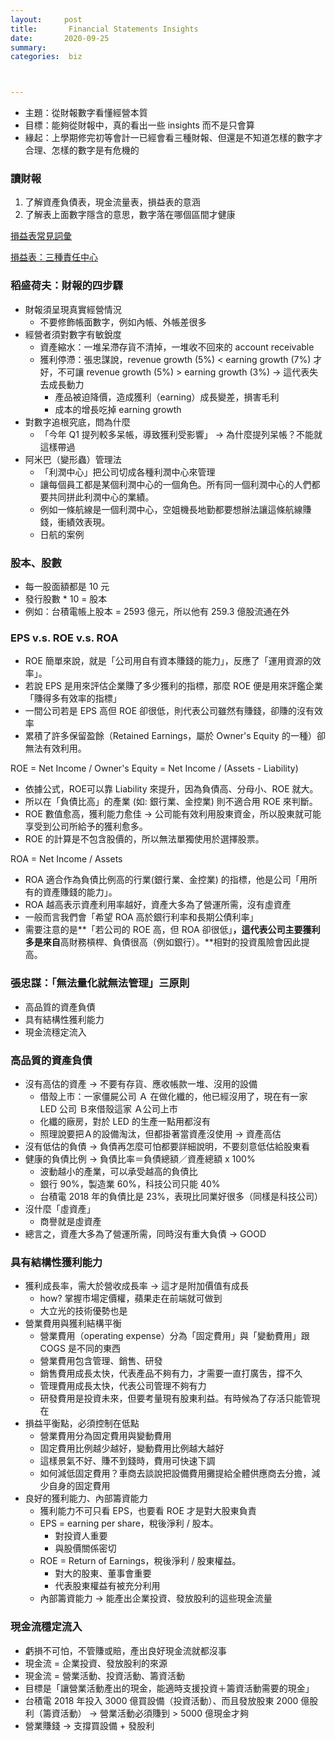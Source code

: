 ```yaml
---
layout:     post
title:       Financial Statements Insights 
date:       2020-09-25
summary:    
categories:  biz



---
```


* 主題：從財報數字看懂經營本質
* 目標：能夠從財報中，真的看出一些 insights 而不是只會算
* 緣起：上學期修完初等會計一已經會看三種財報、但還是不知道怎樣的數字才合理、怎樣的數字是有危機的

### 讀財報

1. 了解資產負債表，現金流量表，損益表的意涵
2. 了解表上面數字隱含的意思，數字落在哪個區間才健康

[損益表常見詞彙](https://www.notion.so/879c1ae6755140c08ea7523f959f7f86)

[損益表：三種責任中心](https://www.notion.so/e333e54c79e74fddb6d96c08d36190ad)

### 稻盛荷夫：財報的四步驟

- 財報須呈現真實經營情況
    - 不要修飾帳面數字，例如內帳、外帳差很多
- 經營者須對數字有敏銳度
    - 資產縮水：一堆呆滯存貨不清掉，一堆收不回來的 account receivable
    - 獲利停滯：張忠謀說，revenue growth (5%) < earning growth (7%) 才好，不可讓 revenue growth (5%) > earning growth (3%) → 這代表失去成長動力
        - 產品被迫降價，造成獲利（earning）成長變差，損害毛利
        - 成本的增長吃掉 earning growth
- 對數字追根究底，問為什麼
    - 「今年 Q1 提列較多呆帳，導致獲利受影響」 → 為什麼提列呆帳？不能就這樣帶過
- 阿米巴（變形蟲）管理法
    - 「利潤中心」把公司切成各種利潤中心來管理
    - 讓每個員工都是某個利潤中心的一個角色。所有同一個利潤中心的人們都要共同拼此利潤中心的業績。
    - 例如一條航線是一個利潤中心，空姐機長地勤都要想辦法讓這條航線賺錢，衝績效表現。
    - 日航的案例

### 股本、股數

- 每一股面額都是 10 元
- 發行股數 * 10 = 股本
- 例如：台積電帳上股本 = 2593 億元，所以他有 259.3 億股流通在外

### EPS v.s. ROE v.s. ROA

- ROE 簡單來說，就是「公司用自有資本賺錢的能力」，反應了「運用資源的效率」。
- 若說 EPS 是用來評估企業賺了多少獲利的指標，那麼 ROE 便是用來評鑑企業「賺得多有效率的指標」
- 一間公司若是 EPS 高但 ROE 卻很低，則代表公司雖然有賺錢，卻賺的沒有效率
- 累積了許多保留盈餘（Retained Earnings，屬於 Owner's Equity 的一種）卻無法有效利用。

ROE = Net Income / Owner's Equity = Net Income / (Assets - Liability)

- 依據公式，ROE可以靠 Liability 來提升，因為負債高、分母小、ROE 就大。
- 所以在「負債比高」的產業 (如: 銀行業、金控業) 則不適合用 ROE 來判斷。
- ROE 數值愈高，獲利能力愈佳 → 公司能有效利用股東資金，所以股東就可能享受到公司所給予的獲利愈多。
- ROE 的計算是不包含股價的，所以無法單獨使用於選擇股票。

ROA = Net Income / Assets

- ROA 適合作為負債比例高的行業(銀行業、金控業) 的指標，他是公司「用所有的資產賺錢的能力」。
- ROA 越高表示資產利用率越好，資產大多為了營運所需，沒有虛資產
- 一般而言我們會「希望 ROA 高於銀行利率和長期公債利率」
- 需要注意的是**「若公司的 ROE 高，但 ROA 卻很低」**，這代表公司主要獲利多是來自**高財務槓桿、負債很高（例如銀行）。**相對的投資風險會因此提高。

### 張忠謀：「無法量化就無法管理」三原則

- 高品質的資產負債
- 具有結構性獲利能力
- 現金流穩定流入

### 高品質的資產負債

- 沒有高估的資產 → 不要有存貨、應收帳款一堆、沒用的設備
    - 借殼上市：一家僵屍公司 Ａ 在做化纖的，他已經沒用了，現在有一家 LED 公司 Ｂ來借殼這家 Ａ公司上市
    - 化纖的廠房，對於 LED 的生產一點用都沒有
    - 照理說要把Ａ的設備淘汰，但都掛著當資產沒使用 → 資產高估
- 沒有低估的負債 → 負債再怎麼可怕都要詳細說明，不要刻意低估給股東看
- 健康的負債比例 → 負債比率＝負債總額／資產總額 x 100%
    - 波動越小的產業，可以承受越高的負債比
    - 銀行 90%，製造業 60%，科技公司只能 40%
    - 台積電 2018 年的負債比是 23%，表現比同業好很多（同樣是科技公司）
- 沒什麼「虛資產」
    - 商譽就是虛資產
- 總言之，資產大多為了營運所需，同時沒有重大負債 → GOOD

### 具有結構性獲利能力

- 獲利成長率，需大於營收成長率 → 這才是附加價值有成長
    - how? 掌握市場定價權，蘋果走在前端就可做到
    - 大立光的技術優勢也是
- 營業費用與獲利結構平衡
    - 營業費用（operating expense）分為「固定費用」與「變動費用」跟 COGS 是不同的東西
    - 營業費用包含管理、銷售、研發
    - 銷售費用成長太快，代表產品不夠有力，才需要一直打廣吿，撐不久
    - 管理費用成長太快，代表公司管理不夠有力
    - 研發費用是投資未來，但要考量現有股東利益。有時候為了存活只能管現在
- 損益平衡點，必須控制在低點
    - 營業費用分為固定費用與變動費用
    - 固定費用比例越少越好，變動費用比例越大越好
    - 這樣景氣不好、賺不到錢時，費用可快速下調
    - 如何減低固定費用？車商去談說把設備費用攤提給全體供應商去分擔，減少自身的固定費用
- 良好的獲利能力、內部籌資能力
    - 獲利能力不可只看 EPS，也要看 ROE 才是對大股東負責
    - EPS = earning per share，稅後淨利 / 股本。
        - 對投資人重要
        - 與股價關係密切
    - ROE = Return of Earnings，稅後淨利 / 股東權益。
        - 對大的股東、董事會重要
        - 代表股東權益有被充分利用
    - 內部籌資能力 → 能產出企業投資、發放股利的這些現金流量

### 現金流穩定流入

- 虧損不可怕，不管賺或賠，產出良好現金流就都沒事
- 現金流 = 企業投資、發放股利的來源
- 現金流 = 營業活動、投資活動、籌資活動
- 目標是「讓營業活動產出的現金，能適時支援投資＋籌資活動需要的現金」
- 台積電 2018 年投入 3000 億買設備（投資活動）、而且發放股東 2000 億股利（籌資活動） → 營業活動必須賺到 > 5000 億現金才夠
- 營業賺錢 → 支撐買設備 + 發股利